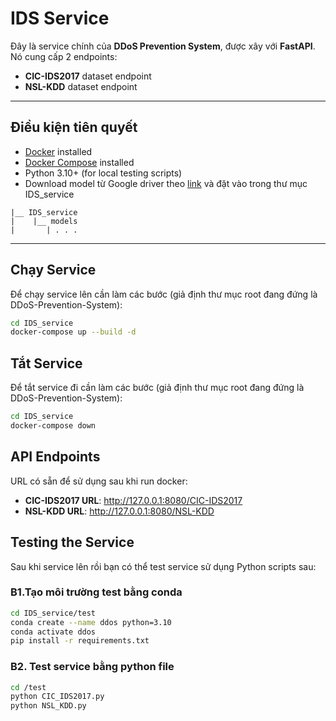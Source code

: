 # IDS Service

Đây là service chính của **DDoS Prevention System**, được xây với **FastAPI**.  
Nó cung cấp 2 endpoints:  
- **CIC-IDS2017** dataset endpoint  
- **NSL-KDD** dataset endpoint  

---

## Điều kiện tiên quyết
- [Docker](https://docs.docker.com/get-docker/) installed  
- [Docker Compose](https://docs.docker.com/compose/install/) installed  
- Python 3.10+ (for local testing scripts)  
- Download model từ Google driver theo [link](https://drive.google.com/drive/folders/1OgVOAnj52M3MJOGkwx9kn883yW4EXKET?usp=sharing) và đặt vào trong thư mục IDS_service
```
|__ IDS_service    
|    |__ models
|       | . . .
```
---

## Chạy Service
Để chạy service lên cần làm các bước (giả định thư mục root đang đứng là DDoS-Prevention-System):
```bash
cd IDS_service
docker-compose up --build -d
```
## Tắt Service
Để tắt service đi cần làm các bước (giả định thư mục root đang đứng là DDoS-Prevention-System):
```bash
cd IDS_service
docker-compose down
```
## API Endpoints
URL có sẵn để sử dụng sau khi run docker:

* **CIC-IDS2017 URL**: http://127.0.0.1:8080/CIC-IDS2017
* **NSL-KDD URL**: http://127.0.0.1:8080/NSL-KDD

## Testing the Service
Sau khi service lên rồi bạn có thể test service sử dụng Python scripts sau:
### B1.Tạo môi trường test bằng conda
```bash
cd IDS_service/test
conda create --name ddos python=3.10
conda activate ddos
pip install -r requirements.txt
```
### B2. Test service bằng python file
```bash
cd /test
python CIC_IDS2017.py
python NSL_KDD.py
```